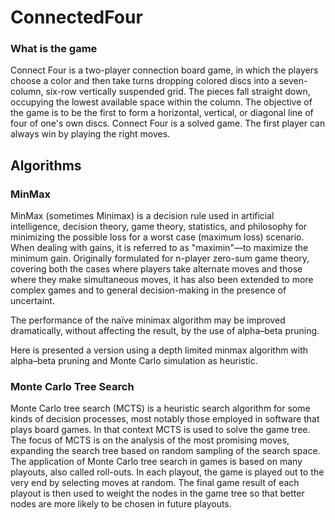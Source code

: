 # ConnectedFour
### What is the game
Connect Four is a two-player connection board game, in which the players choose a color and then take turns dropping colored discs into a seven-column, six-row vertically suspended grid. The pieces fall straight down, occupying the lowest available space within the column. The objective of the game is to be the first to form a horizontal, vertical, or diagonal line of four of one's own discs. Connect Four is a solved game. The first player can always win by playing the right moves.

## Algorithms
### MinMax
MinMax (sometimes Minimax) is a decision rule used in artificial intelligence, decision theory, game theory, statistics, and philosophy for minimizing the possible loss for a worst case (maximum loss) scenario. When dealing with gains, it is referred to as "maximin"—to maximize the minimum gain. Originally formulated for n-player zero-sum game theory, covering both the cases where players take alternate moves and those where they make simultaneous moves, it has also been extended to more complex games and to general decision-making in the presence of uncertaint.

The performance of the naïve minimax algorithm may be improved dramatically, without affecting the result, by the use of alpha–beta pruning.

Here is presented a version using a depth limited minmax algorithm with alpha–beta pruning and Monte Carlo simulation as heuristic.
### Monte Carlo Tree Search
Monte Carlo tree search (MCTS) is a heuristic search algorithm for some kinds of decision processes, most notably those employed in software that plays board games. In that context MCTS is used to solve the game tree. 
The focus of MCTS is on the analysis of the most promising moves, expanding the search tree based on random sampling of the search space. The application of Monte Carlo tree search in games is based on many playouts, also called roll-outs. In each playout, the game is played out to the very end by selecting moves at random. The final game result of each playout is then used to weight the nodes in the game tree so that better nodes are more likely to be chosen in future playouts.

